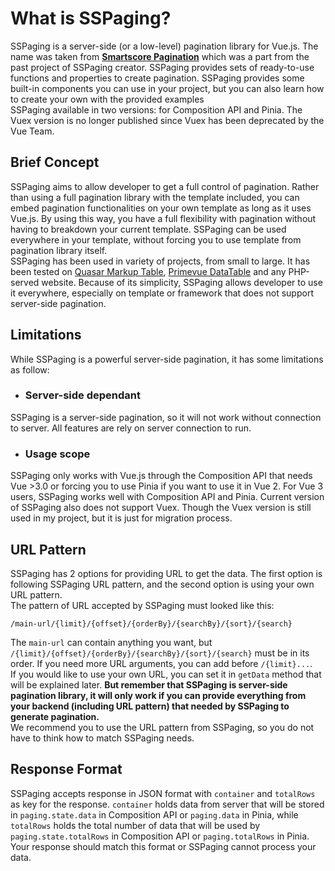 # What is SSPaging?
SSPaging is a server-side (or a low-level) pagination library for Vue.js. The name was taken from <strong>[Smartscore Pagination](https://smartscore.wolestech.com)</strong> which was a part from the past project of SSPaging creator. SSPaging provides sets of ready-to-use functions and properties to create pagination. SSPaging provides some built-in components you can use in your project, but you can also learn how to create your own with the provided examples<br/>
SSPaging available in two versions: for Composition API and Pinia. The Vuex version is no longer published since Vuex has been deprecated by the Vue Team. 

## Brief Concept
SSPaging aims to allow developer to get a full control of pagination. Rather than using a full pagination library with the template included, you can embed pagination functionalities on your own template as long as it uses Vue.js. By using this way, you have a full flexibility with pagination without having to breakdown your current template. SSPaging can be used everywhere in your template, without forcing you to use template from pagination library itself.<br/>
SSPaging has been used in variety of projects, from small to large. It has been tested on [Quasar Markup Table](https://https://quasar.dev/vue-components/markup-table), [Primevue DataTable](https://primevue.org/datatable) and any PHP-served website. Because of its simplicity, SSPaging allows developer to use it everywhere, especially on template or framework that does not support server-side pagination.

## Limitations
While SSPaging is a powerful server-side pagination, it has some limitations as follow:
- ### Server-side dependant
SSPaging is a server-side pagination, so it will not work without connection to server. All features are rely on server connection to run.
- ### Usage scope
SSPaging only works with Vue.js through the Composition API that needs Vue >3.0 or forcing you to use Pinia if you want to use it in Vue 2. For Vue 3 users, SSPaging works well with Composition API and Pinia. Current version of SSPaging also does not support Vuex. Though the Vuex version is still used in my project, but it is just for migration process.

## URL Pattern
SSPaging has 2 options for providing URL to get the data. The first option is following SSPaging URL pattern, and the second option is using your own URL pattern.<br/>
The pattern of URL  accepted by SSPaging must looked like this:
```
/main-url/{limit}/{offset}/{orderBy}/{searchBy}/{sort}/{search}
```
The `main-url` can contain anything you want, but `/{limit}/{offset}/{orderBy}/{searchBy}/{sort}/{search}` must be in its order. If you need more URL arguments, you can add before `/{limit}...`.<br/>
If you would like to use your own URL, you can set it in `getData` method that will be explained later. <strong>But remember that SSPaging is server-side pagination library, it will only work if you can provide everything from your backend (including URL pattern) that needed by SSPaging to generate pagination.</strong><br/>
We recommend you to use the URL pattern from SSPaging, so you do not have to think how to match SSPaging needs.

## Response Format
SSPaging accepts response in JSON format with `container` and `totalRows` as key for the response. `container` holds data from server that will be stored in `paging.state.data` in Composition API or `paging.data` in Pinia, while `totalRows` holds the total number of data that will be used by `paging.state.totalRows` in Composition API  or `paging.totalRows` in Pinia. Your response should match this format or SSPaging cannot process your data.
